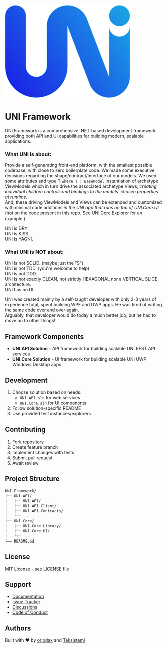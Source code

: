 
![UNI Logo](UNI.Core/Graphic%20assets/Logo400pxForAssetGeneration.png)
# UNI Framework

UNI Framework is a comprehensive .NET-based development framework providing both API and UI capabilities for building modern, scalable applications.

### What UNI is about:

Provide a self-generating front-end platform, with the smallest possible codebase, with close to zero boilerplate code. We made some executive decisions regarding the shape/contract/interface of our models. We used some attributes and type T `where T : BaseModel` instantiation of archetype ViewModels which in turn drive the associated archetype Views, _creating individual children controls and bindings to the models' chosen properties at runtime_.<br>
And, these driving ViewModels and Views can be extended and customized with minimal code additions _in the UNI app that runs on top of UNI.Core.UI_ (not on the code present in this repo. See UNI.Core.Explorer for an example.) 

UNI is DRY.<br>
UNI is KISS.<br>
UNI is YAGNI.

### What UNI is NOT about:

UNI is not SOLID. (maybe just the "S")<br>
UNI is not TDD. (you're welcome to help)<br>
UNI is not DDD.<br>
UNI is not exactly CLEAN, not strictly HEXAGONAL nor a VERTICAL SLICE architecture.<br>
UNI has no DI.

UNI was created mainly by a self-taught developer with only 2-3 years of experience total, spent building WPF and UWP apps. He was tired of writing the same code over and over again.<br>
Arguably, that developer would do today a much better job, but he had to move on to other things!

## Framework Components

- **UNI.API Solution** - API framework for building scalable UNI REST API services
- **UNI.Core Solution** - UI framework for building scalable UNI UWP Windows Desktop apps

## Development

1. Choose solution based on needs:
   - `UNI.API.sln` for web services
   - `UNI.Core.sln` for UI components
2. Follow solution-specific README
3. Use provided test instances/explorers

## Contributing

1. Fork repository
2. Create feature branch
3. Implement changes with tests
4. Submit pull request
5. Await review

## Project Structure
```
UNI.Framework/
├── UNI.API/
│   ├── UNI.API/
│   ├── UNI.API.Client/
│   ├── UNI.API.Contracts/
│   └── ...
├── UNI.Core/
│   ├── UNI.Core.Library/
│   ├── UNI.Core.UI/
│   └── ...
└── README.md
```

## License

MIT License - see LICENSE file

## Support

- [Documentation](https://github.com/orlodax/UNI-Framework/wiki)
- [Issue Tracker](https://github.com/orlodax/UNI-Framework/issues)
- [Discussions](https://github.com/orlodax/UNI-Framework/discussions)
- [Code of Conduct](CODE_OF_CONDUCT.md)

## Authors

Built with ❤️ by [orlodax](https://github.com/orlodax) and [Teksistemi](https://github.com/teksistemi-software)